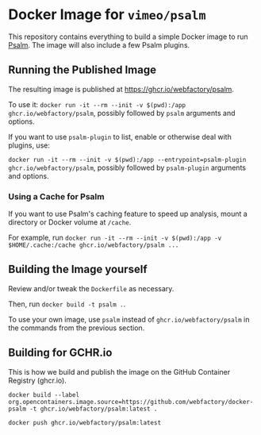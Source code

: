# Docker Image for `vimeo/psalm`

This repository contains everything to build a simple Docker image to run [Psalm](https://github.com/vimeo/psalm/). The image will also include a few Psalm plugins.

## Running the Published Image

The resulting image is published at https://ghcr.io/webfactory/psalm.

To use it: `docker run -it --rm --init -v $(pwd):/app ghcr.io/webfactory/psalm`, possibly followed by `psalm` arguments and options.

If you want to use `psalm-plugin` to list, enable or otherwise deal with plugins, use:

`docker run -it --rm --init -v $(pwd):/app --entrypoint=psalm-plugin ghcr.io/webfactory/psalm`, possibly followed by `psalm-plugin` arguments and options.

### Using a Cache for Psalm

If you want to use Psalm's caching feature to speed up analysis, mount a directory or Docker volume at `/cache`.

For example, run `docker run -it --rm --init -v $(pwd):/app -v $HOME/.cache:/cache ghcr.io/webfactory/psalm ...`

## Building the Image yourself

Review and/or tweak the `Dockerfile` as necessary.

Then, run `docker build -t psalm .`.

To use your own image, use `psalm` instead of `ghcr.io/webfactory/psalm` in the commands from the previous section.

## Building for GCHR.io

This is how we build and publish the image on the GitHub Container Registry (ghcr.io).

`docker build --label org.opencontainers.image.source=https://github.com/webfactory/docker-psalm -t ghcr.io/webfactory/psalm:latest .`

`docker push ghcr.io/webfactory/psalm:latest`


